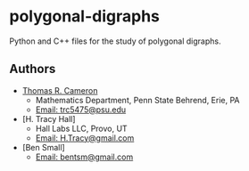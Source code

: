 # polygonal-digraphs
Python and C++ files for the study of polygonal digraphs.
## Authors
* [Thomas R. Cameron](https://thomasrcameron.com)
	* Mathematics Department, Penn State Behrend, Erie, PA
	* [Email: trc5475@psu.edu](mailto:trc5475@psu.edu)
* [H. Tracy Hall]
	* Hall Labs LLC, Provo, UT
	* [Email: H.Tracy@gmail.com](mailto:H.Tracy@gmail.com)
* [Ben Small]
	* [Email: bentsm@gmail.com](mailto:bentsm@gmail.com)
